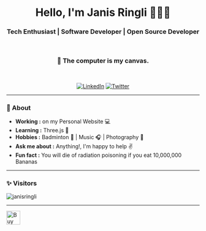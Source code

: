 <h1 align="center"> Hello, I'm Janis Ringli 🧑🏽‍💻 </h1>

<h3 align="center">  Tech Enthusiast | Software Developer | Open Source Developer </h3> <br>
<h3 align="center">  🎨 The computer is my canvas. </h3> <br>


<p align="center"> 
<a href="https://www.linkedin.com/in/janis-ri/"><img alt="LinkedIn" src="https://img.shields.io/badge/-Janis_Ringli-blue?style=flat-square&logo=Linkedin&logoColor=white&link=https://www.linkedin.com/in/janis-ri/"></a>
<a href="https://twitter.com/Sir_Vandenhiven"><img alt="Twitter" src="https://img.shields.io/badge/-Janis Ringli-1ca0f1?style=flat-square&logo=twitter&logoColor=white&link=https://twitter.com/Sir_Vandenhiven"></a>
</p>

---------------------------------------------------------------------------------------------------------------------------------------------------------------------------------
### 🤔 About
-  **Working :** on my Personal Website :computer: 
-  **Learning :** Three.js 🔻
-  **Hobbies :** Badminton 🏸 | Music :headphones: | Photography 📸
-  **Ask me about :** Anything!, I'm happy to help :v:
-  **Fun fact :** You will die of radiation poisoning if you eat 10,000,000 Bananas

---------------------------------------------------------------------------------------------------------------------------------------------------------------------------------
### ✨ Visitors 

<p align="left"> <img src="https://komarev.com/ghpvc/?username=janisringli" alt="janisringli" /> </p>

-------------------------------------------------------------------------------------------------------------------------------------------------------------------------------
<a href='https://www.buymeacoffee.com/janisringli' target='_blank'><img height='36' style='border:0px;height:36px;' src='https://cdn.ko-fi.com/cdn/kofi1.png?v=3' border='0' alt='Buy Me a Coffee at ko-fi.com' /></a>
